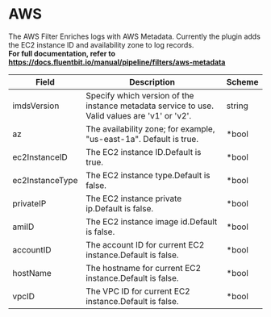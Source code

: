 # AWS

The AWS Filter Enriches logs with AWS Metadata. Currently the plugin adds the EC2 instance ID and availability zone to log records. <br /> **For full documentation, refer to https://docs.fluentbit.io/manual/pipeline/filters/aws-metadata**


| Field | Description | Scheme |
| ----- | ----------- | ------ |
| imdsVersion | Specify which version of the instance metadata service to use. Valid values are 'v1' or 'v2'. | string |
| az | The availability zone; for example, \"us-east-1a\". Default is true. | *bool |
| ec2InstanceID | The EC2 instance ID.Default is true. | *bool |
| ec2InstanceType | The EC2 instance type.Default is false. | *bool |
| privateIP | The EC2 instance private ip.Default is false. | *bool |
| amiID | The EC2 instance image id.Default is false. | *bool |
| accountID | The account ID for current EC2 instance.Default is false. | *bool |
| hostName | The hostname for current EC2 instance.Default is false. | *bool |
| vpcID | The VPC ID for current EC2 instance.Default is false. | *bool |
